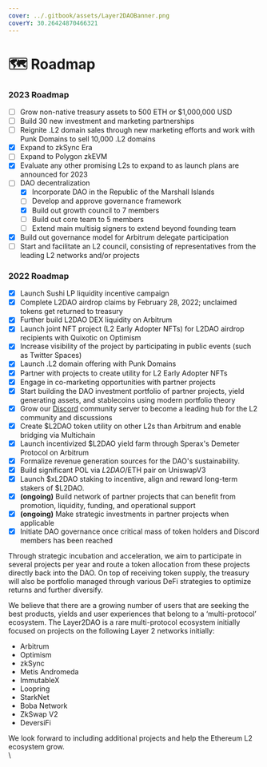 ```yaml
---
cover: ../.gitbook/assets/Layer2DAOBanner.png
coverY: 30.26424870466321
---
```


# 🗺 Roadmap

### 2023 Roadmap

* [ ] Grow non-native treasury assets to 500 ETH or $1,000,000 USD&#x20;
* [ ] Build 30 new investment and marketing partnerships
* [ ] Reignite .L2 domain sales through new marketing efforts and work with Punk Domains to sell 10,000 .L2 domains&#x20;
* [x] Expand to zkSync Era&#x20;
* [ ] Expand to Polygon zkEVM&#x20;
* [x] Evaluate any other promising L2s to expand to as launch plans are announced for 2023
* [ ] DAO decentralization
  * [x] Incorporate DAO in the Republic of the Marshall Islands&#x20;
  * [ ] Develop and approve governance framework&#x20;
  * [x] Build out growth council to 7 members&#x20;
  * [ ] Build out core team to 5 members&#x20;
  * [ ] Extend main multisig signers to extend beyond founding team&#x20;
* [x] Build out governance model for Arbitrum delegate participation
* [ ] Start and facilitate an L2 council, consisting of representatives from the leading L2 networks and/or projects&#x20;

### 2022 Roadmap

* [x] Launch Sushi LP liquidity incentive campaign
* [x] Complete L2DAO airdrop claims by February 28, 2022; unclaimed tokens get returned to treasury
* [x] Further build L2DAO DEX liquidity on Arbitrum
* [x] Launch joint NFT project (L2 Early Adopter NFTs) for L2DAO airdrop recipients with Quixotic on Optimism
* [x] Increase visibility of the project by participating in public events (such as Twitter Spaces)
* [x] Launch .L2 domain offering with Punk Domains
* [x] Partner with projects to create utility for L2 Early Adopter NFTs
* [x] Engage in co-marketing opportunities with partner projects
* [x] Start building the DAO investment portfolio of partner projects, yield generating assets, and stablecoins using modern portfolio theory
* [x] Grow our [Discord](https://discord.gg/layer2dao) community server to become a leading hub for the L2 community and discussions
* [x] Create $L2DAO token utility on other L2s than Arbitrum and enable bridging via Multichain
* [x] Launch incentivized $L2DAO yield farm through Sperax's Demeter Protocol on Arbitrum
* [x] Formalize revenue generation sources for the DAO's sustainability.
* [x] Build significant POL via $L2DAO/$ETH pair on UniswapV3
* [x] Launch $xL2DAO staking to incentive, align and reward long-term stakers of $L2DAO.
* [x] **(ongoing)** Build network of partner projects that can benefit from promotion, liquidity, funding, and operational support
* [x] **(ongoing)** Make strategic investments in partner projects when applicable
* [x] Initiate DAO governance once critical mass of token holders and Discord members has been reached

Through strategic incubation and acceleration, we aim to participate in several projects per year and route a token allocation from these projects directly back into the DAO. On top of receiving token supply, the treasury will also be portfolio managed through various DeFi strategies to optimize returns and further diversify.

We believe that there are a growing number of users that are seeking the best products, yields and user experiences that belong to a ‘multi-protocol’ ecosystem. The Layer2DAO is a rare multi-protocol ecosystem initially focused on projects on the following Layer 2 networks initially:

* Arbitrum&#x20;
* Optimism&#x20;
* zkSync&#x20;
* Metis Andromeda&#x20;
* ImmutableX&#x20;
* Loopring&#x20;
* StarkNet
* Boba Network&#x20;
* ZkSwap V2&#x20;
* DeversiFi&#x20;

We look forward to including additional projects and help the Ethereum L2 ecosystem grow.\
\
